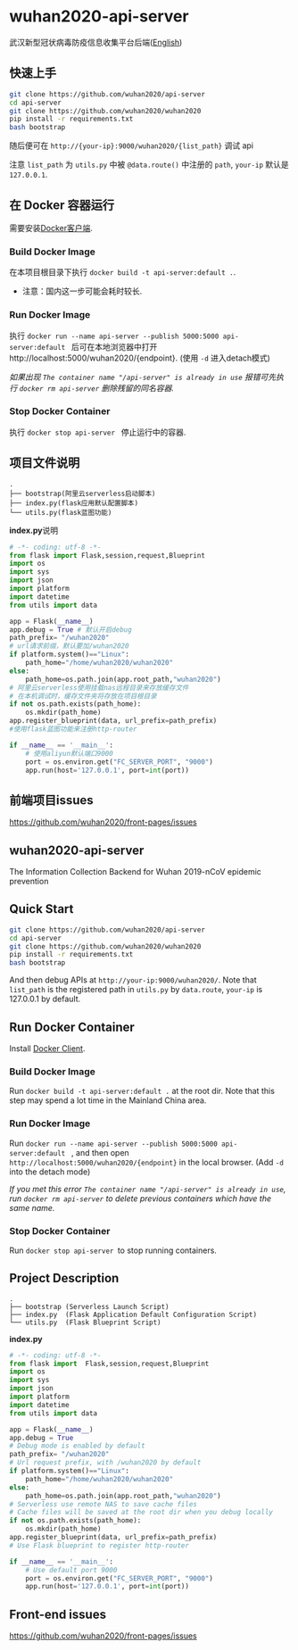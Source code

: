 # wuhan2020-api-server
武汉新型冠状病毒防疫信息收集平台后端([English](https://github.com/Elfsong/api-server#english))

## 快速上手
``` bash
git clone https://github.com/wuhan2020/api-server
cd api-server
git clone https://github.com/wuhan2020/wuhan2020
pip install -r requirements.txt
bash bootstrap
```

随后便可在 `http://{your-ip}:9000/wuhan2020/{list_path}` 调试 api

注意 `list_path` 为 `utils.py` 中被 `@data.route()` 中注册的 `path`, `your-ip` 默认是 `127.0.0.1`.

## 在 Docker 容器运行
需要安装[Docker客户端](https://www.docker.com/products/docker-desktop).

### Build Docker Image
在本项目根目录下执行 `docker build -t api-server:default .`. 

* 注意：国内这一步可能会耗时较长.

### Run Docker Image
执行 `docker run --name api-server --publish 5000:5000 api-server:default ` 后可在本地浏览器中打开 http://localhost:5000/wuhan2020/{endpoint}. (使用 `-d` 进入detach模式)

_如果出现 `The container name "/api-server" is already in use` 报错可先执行 `docker rm api-server` 删除残留的同名容器._

### Stop Docker Container
执行 `docker stop api-server ` 停止运行中的容器.

## 项目文件说明

```
.
├── bootstrap(阿里云serverless启动脚本)
├── index.py(flask应用默认配置脚本)
└── utils.py(flask蓝图功能)
```
**index.py**说明
```python
# -*- coding: utf-8 -*-
from flask import Flask,session,request,Blueprint
import os
import sys
import json
import platform
import datetime
from utils import data

app = Flask(__name__)
app.debug = True # 默认开启debug
path_prefix= "/wuhan2020"
# url请求前缀，默认要加/wuhan2020
if platform.system()=="Linux":
    path_home="/home/wuhan2020/wuhan2020"
else:
    path_home=os.path.join(app.root_path,"wuhan2020")
# 阿里云serverless使用挂载nas远程目录来存放缓存文件
# 在本机调试时，缓存文件夹将存放在项目根目录
if not os.path.exists(path_home):
    os.mkdir(path_home)
app.register_blueprint(data, url_prefix=path_prefix)
#使用flask蓝图功能来注册http-router

if __name__ == '__main__':
    # 使用aliyun默认端口9000
    port = os.environ.get("FC_SERVER_PORT", "9000")
    app.run(host='127.0.0.1', port=int(port))
```

## 前端项目issues
https://github.com/wuhan2020/front-pages/issues

<h2 id="english"> wuhan2020-api-server </h2>
The Information Collection Backend for Wuhan 2019-nCoV epidemic prevention

## Quick Start
``` bash
git clone https://github.com/wuhan2020/api-server
cd api-server
git clone https://github.com/wuhan2020/wuhan2020
pip install -r requirements.txt
bash bootstrap
```

And then debug APIs at `http://your-ip:9000/wuhan2020/`.
Note that `list_path` is the registered path in `utils.py` by `data.route`,
`your-ip` is 127.0.0.1 by default.

## Run Docker Container
Install [Docker Client](https://www.docker.com/products/docker-desktop).

### Build Docker Image
Run `docker build -t api-server:default .` at the root dir.
Note that this step may spend a lot time in the Mainland China area.

### Run Docker Image
Run `docker run --name api-server --publish 5000:5000 api-server:default ` , and then open `http://localhost:5000/wuhan2020/{endpoint}` in the local browser. (Add `-d` into the detach mode)

_If you met this error `The container name "/api-server" is already in use`, run `docker rm api-server` to delete previous containers which have the same name._

### Stop Docker Container
Run `docker stop api-server `to stop running containers.

## Project Description

```
.
├── bootstrap (Serverless Launch Script)
├── index.py  (Flask Application Default Configuration Script)
└── utils.py  (Flask Blueprint Script)
```
**index.py**
```python
# -*- coding: utf-8 -*-
from flask import  Flask,session,request,Blueprint
import os
import sys
import json
import platform
import datetime
from utils import data

app = Flask(__name__)
app.debug = True
# Debug mode is enabled by default
path_prefix= "/wuhan2020"
# Url request prefix, with /wuhan2020 by default
if platform.system()=="Linux":
    path_home="/home/wuhan2020/wuhan2020"
else:
    path_home=os.path.join(app.root_path,"wuhan2020")
# Serverless use remote NAS to save cache files
# Cache files will be saved at the root dir when you debug locally
if not os.path.exists(path_home):
    os.mkdir(path_home)
app.register_blueprint(data, url_prefix=path_prefix)
# Use Flask blueprint to register http-router

if __name__ == '__main__':
    # Use default port 9000
    port = os.environ.get("FC_SERVER_PORT", "9000")
    app.run(host='127.0.0.1', port=int(port))
```
## Front-end issues
https://github.com/wuhan2020/front-pages/issues
